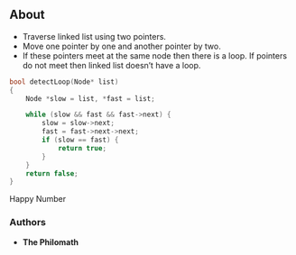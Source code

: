 ## About

* Traverse linked list using two pointers.
* Move one pointer by one and another pointer by two.
* If these pointers meet at the same node then there is a loop. If pointers do not meet then linked list doesn’t have a loop.

```cpp
bool detectLoop(Node* list)
{
    Node *slow = list, *fast = list;

    while (slow && fast && fast->next) {
        slow = slow->next;
        fast = fast->next->next;
        if (slow == fast) {
            return true;
        }
    }
    return false;
}
```

Happy Number

### Authors

* **The Philomath**

